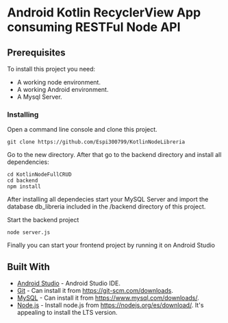 # Android Kotlin RecyclerView App consuming RESTFul Node API
## Prerequisites

To install this project you need:
* A working node environment.
* A working Android environment.
* A Mysql Server.

### Installing

Open a command line console and clone this project.

```
git clone https://github.com/Espi300799/KotlinNodeLibreria
```

Go to the new directory. After that go to the backend directory and install all dependencies:

```
cd KotlinNodeFullCRUD
cd backend
npm install
```

After installing all dependecies start your MySQL Server and import the database db_libreria included in the /backend directory of this project.

Start the backend project

```
node server.js
```

Finally you can start your frontend project by running it on Android Studio

## Built With

* [Android Studio](https://developer.android.com/studio?hl=es) - Android Studio IDE.
* [Git](https://git-scm.com) - Can install it from https://git-scm.com/downloads.
* [MySQL](https://www.mysql.com) - Can install it from https://www.mysql.com/downloads/.
* [Node.js](https://nodejs.org) - Install node.js from https://nodejs.org/es/download/. It's appealing to install the LTS version.
